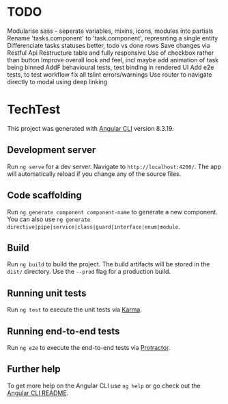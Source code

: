 # TODO

Modularise sass - seperate variables, mixins, icons, modules into partials
Rename 'tasks.component' to 'task.component', represnting a single entity
Differenciate tasks statuses better, todo vs done rows 
Save changes via Restful Api
Restructure table and fully responsive
Use of checkbox rather than button
Improve overall look and feel, incl maybe add animation of task being binned
AddF behavioural tests, test binding in rendered UI 
Add e2e tests, to test workflow
fix all tslint errors/warnings
Use router to navigate directly to modal using deep linking

# TechTest

This project was generated with [Angular CLI](https://github.com/angular/angular-cli) version 8.3.19.

## Development server

Run `ng serve` for a dev server. Navigate to `http://localhost:4200/`. The app will automatically reload if you change any of the source files.

## Code scaffolding

Run `ng generate component component-name` to generate a new component. You can also use `ng generate directive|pipe|service|class|guard|interface|enum|module`.

## Build

Run `ng build` to build the project. The build artifacts will be stored in the `dist/` directory. Use the `--prod` flag for a production build.

## Running unit tests

Run `ng test` to execute the unit tests via [Karma](https://karma-runner.github.io).

## Running end-to-end tests

Run `ng e2e` to execute the end-to-end tests via [Protractor](http://www.protractortest.org/).

## Further help

To get more help on the Angular CLI use `ng help` or go check out the [Angular CLI README](https://github.com/angular/angular-cli/blob/master/README.md).
